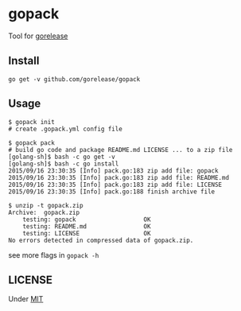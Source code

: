 # gopack
Tool for [gorelease](https://github.com/gorelease/gorelease)

## Install
	go get -v github.com/gorelease/gopack

## Usage
	$ gopack init
	# create .gopack.yml config file

	$ gopack pack
	# build go code and package README.md LICENSE ... to a zip file
	[golang-sh]$ bash -c go get -v
	[golang-sh]$ bash -c go install
	2015/09/16 23:30:35 [Info] pack.go:183 zip add file: gopack
	2015/09/16 23:30:35 [Info] pack.go:183 zip add file: README.md
	2015/09/16 23:30:35 [Info] pack.go:183 zip add file: LICENSE
	2015/09/16 23:30:35 [Info] pack.go:188 finish archive file

	$ unzip -t gopack.zip
	Archive:  gopack.zip
		testing: gopack                   OK
		testing: README.md                OK
		testing: LICENSE                  OK
	No errors detected in compressed data of gopack.zip.

see more flags in `gopack -h`

## LICENSE
Under [MIT](LICENSE)
